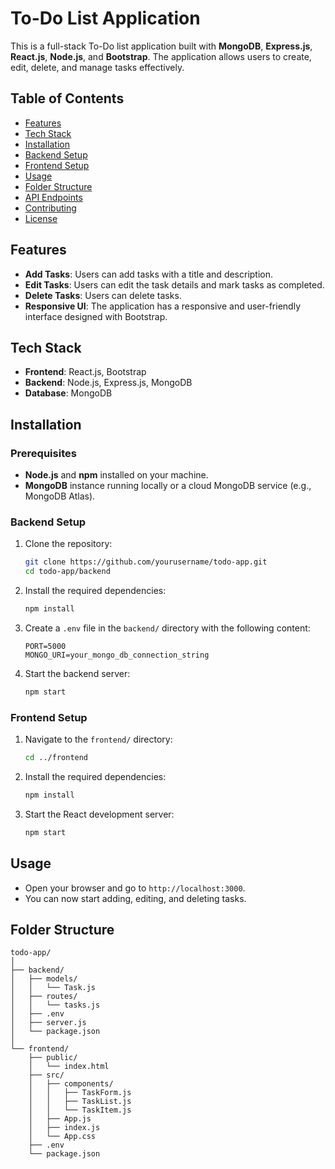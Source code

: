 # To-Do List Application

This is a full-stack To-Do list application built with **MongoDB**, **Express.js**, **React.js**, **Node.js**, and **Bootstrap**. The application allows users to create, edit, delete, and manage tasks effectively.

## Table of Contents

- [Features](#features)
- [Tech Stack](#tech-stack)
- [Installation](#installation)
- [Backend Setup](#backend-setup)
- [Frontend Setup](#frontend-setup)
- [Usage](#usage)
- [Folder Structure](#folder-structure)
- [API Endpoints](#api-endpoints)
- [Contributing](#contributing)
- [License](#license)

## Features

- **Add Tasks**: Users can add tasks with a title and description.
- **Edit Tasks**: Users can edit the task details and mark tasks as completed.
- **Delete Tasks**: Users can delete tasks.
- **Responsive UI**: The application has a responsive and user-friendly interface designed with Bootstrap.

## Tech Stack

- **Frontend**: React.js, Bootstrap
- **Backend**: Node.js, Express.js, MongoDB
- **Database**: MongoDB

## Installation

### Prerequisites

- **Node.js** and **npm** installed on your machine.
- **MongoDB** instance running locally or a cloud MongoDB service (e.g., MongoDB Atlas).

### Backend Setup

1. Clone the repository:
    ```bash
    git clone https://github.com/yourusername/todo-app.git
    cd todo-app/backend
    ```

2. Install the required dependencies:
    ```bash
    npm install
    ```

3. Create a `.env` file in the `backend/` directory with the following content:
    ```
    PORT=5000
    MONGO_URI=your_mongo_db_connection_string
    ```

4. Start the backend server:
    ```bash
    npm start
    ```

### Frontend Setup

1. Navigate to the `frontend/` directory:
    ```bash
    cd ../frontend
    ```

2. Install the required dependencies:
    ```bash
    npm install
    ```

3. Start the React development server:
    ```bash
    npm start
    ```

## Usage

- Open your browser and go to `http://localhost:3000`.
- You can now start adding, editing, and deleting tasks.

## Folder Structure

```plaintext
todo-app/
│
├── backend/
│   ├── models/
│   │   └── Task.js
│   ├── routes/
│   │   └── tasks.js
│   ├── .env
│   ├── server.js
│   └── package.json
│
└── frontend/
    ├── public/
    │   └── index.html
    ├── src/
    │   ├── components/
    │   │   ├── TaskForm.js
    │   │   ├── TaskList.js
    │   │   └── TaskItem.js
    │   ├── App.js
    │   ├── index.js
    │   └── App.css
    ├── .env
    └── package.json
